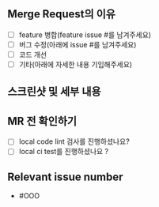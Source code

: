 ## Merge Request의 이유

<!-- 어떤 이유로 MR를 하셨는 지 체크 또는 기입해주세요 -->

- [ ] feature 병합(feature issue #를 남겨주세요)
- [ ] 버그 수정(아래에 issue #를 남겨주세요)
- [ ] 코드 개선
- [ ] 기타(아래에 자세한 내용 기입해주세요)

## 스크린샷 및 세부 내용

<!-- 왜 해당 MR이 필요한지 최대한 다른 사람이 알아볼 수 있도록 적기 -->

## MR 전 확인하기

<!-- 1. Coding convention 검사 여부, 2. Build 가능 여부 -->

- [ ] local code lint 검사를 진행하셨나요?
- [ ] local ci test를 진행하셨나요 ?

## Relevant issue number

<!-- 관련된 이슈 넘버가 있으면 이곳에 기입해주세요, ex) #000, #000-->

- #OOO
